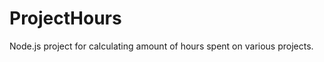 ProjectHours
============

Node.js project for calculating amount of hours spent on various projects.
